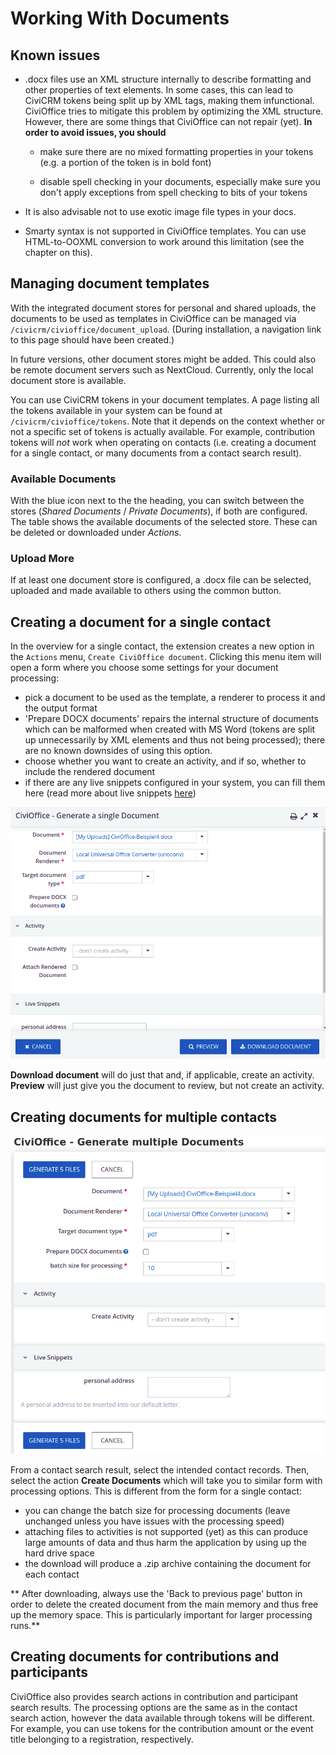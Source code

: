 # Working With Documents

## Known issues

+ .docx files use an XML structure internally to describe formatting and other
  properties of text elements. In some cases, this can lead to CiviCRM tokens
  being split up by XML tags, making them infunctional. CiviOffice tries to
  mitigate this problem by optimizing the XML structure. However, there are some
  things that CiviOffice can not repair (yet). **In order to avoid issues, you
  should**
  
  + make sure there are no mixed formatting properties in your tokens (e.g. a
    portion of the token is in bold font)
    
  + disable spell checking in your documents, especially make sure you don't
    apply exceptions from spell checking to bits of your tokens
    
+ It is also advisable not to use exotic image file types in your docs.

+ Smarty syntax is not supported in CiviOffice templates. You can use
  HTML-to-OOXML conversion to work around this limitation (see the chapter on
  this).

## Managing document templates

With the integrated document stores for personal and shared uploads, the
documents to be used as templates in CiviOffice can be managed via
`/civicrm/civioffice/document_upload`. (During installation, a navigation link to this page should have been created.)

In future versions, other document stores might be added. This could also be remote document servers such as NextCloud. Currently, only the local document store is available.

You can use CiviCRM tokens in your document templates. A page listing all the
tokens available in your system can be found at `/civicrm/civioffice/tokens`.
Note that it depends on the context whether or not a specific set of tokens is
actually available. For example, contribution tokens will *not* work when
operating on contacts (i.e. creating a document for a single contact, or many
documents from a contact search result).

### Available Documents

With the blue icon next to the the heading, you can switch between the stores
(*Shared Documents* / *Private Documents*), if both are configured. The table
shows the available documents of the selected store. These can be deleted or
downloaded under *Actions*.

### Upload More

If at least one document store is configured, a .docx file can be selected,
uploaded and made available to others using the common button.

## Creating a document for a single contact

In the overview for a single contact, the extension creates a new option in
the `Actions` menu, `Create CiviOffice document`. Clicking this menu item will
open a form where you choose some settings for your document processing:

- pick a document to be used as the template, a renderer to process it and the
  output format
- 'Prepare DOCX documents' repairs the internal structure of documents which can
  be malformed when created with MS Word (tokens are split up unnecessarily by
  XML elements and thus not being processed); there are no known downsides of
  using this option.
- choose whether you want to create an activity, and if so, whether to include
  the rendered document
- if there are any live snippets configured in your system, you can fill them
  here (read more about live
  snippets [here](/inserting-content-with-live-snippets/))

![CiviOffice generate single document](img/civioffice-generate-single-document.png "CiviOffice generate documents")

**Download document** will do just that and, if applicable, create an
activity. **Preview** will just give you the document to review, but not create
an activity.

## Creating documents for multiple contacts

![CiviOffice generate documents](img/civioffice-generate-documents.png "CiviOffice generate documents")

From a contact search result, select the intended contact records. Then, select
the action **Create Documents** which will take you to similar form with
processing options. This is different from the form for a single contact:

- you can change the batch size for processing documents (leave unchanged unless
  you have issues with the processing speed)
- attaching files to activities is not supported (yet) as this can produce large
  amounts of data and thus harm the application by using up the hard drive space
- the download will produce a .zip archive containing the document for each
  contact

** After downloading, always use the 'Back to previous page' button in order to
delete the created document from the main memory and thus free up the memory
space. This is particularly important for larger processing runs.**

## Creating documents for contributions and participants

CiviOffice also provides search actions in contribution and participant search
results. The processing options are the same as in the contact search action,
however the data available through tokens will be different. For example, you
can use tokens for the contribution amount or the event title belonging to a
registration, respectively.



